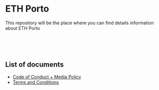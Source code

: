 # ETH Porto
This repository will be the place where you can find details information about ETH Porto

<br>
<br>
<br>



## List of documents

- [Code of Conduct + Media Policy](https://github.com/ethporto/documents/blob/main/Code_of_Conduct_and_Media_Policy.md) 
- [Terms and Conditions](https://github.com/ethporto/documents/blob/main/Terms_and_conditions.md)

